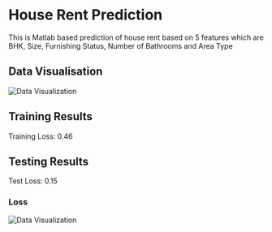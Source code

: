 # House Rent Prediction
This is Matlab based prediction of house rent based on 5 features which are BHK, Size, Furnishing Status, Number of Bathrooms and Area Type

## Data Visualisation
![Data Visualization](https://github.com/AsimWattoo/HouseRentPrediction/assets/51132084/6d28da9c-8996-44af-b134-aca88af01bc5)

## Training Results
Training Loss: 0.46

## Testing Results
Test Loss: 0.15

### Loss
![Data Visualization](https://github.com/AsimWattoo/HouseRentPrediction/assets/51132084/af102ed6-92cd-44e1-8074-898cb7035316)
